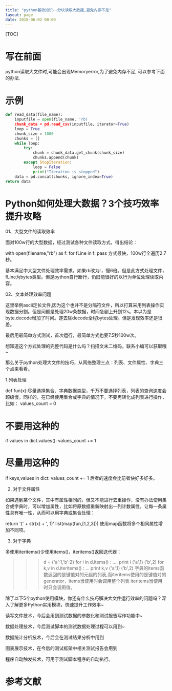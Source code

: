 ```yaml
---
title: "python基础知识--分块读取大数据,避免内存不足"
layout: page
date: 2018-06-02 00:00
---
```

[TOC]

# 写在前面
python读取大文件时,可能会出现Memoryerror,为了避免内存不足, 可以参考下面的办法.
# 示例
```python
def read_data(file_name):
    inputfile = open(file_name, 'rb)
    chunk_data = pd.read_csv(inputfile, iterator=True)
    loop = True
    chunk_size = 1000
    chunks = []
    while loop:
        try:
            chunk = chunk_data.get_chunk(chunk_size)
            chunks.append(chunk)
        except StopIteration:
            loop = False
            print("Iteration is stopped")
    data = pd.concat(chunks, ignore_index=True)
return data
```

# Python如何处理大数据？3个技巧效率提升攻略
01、大型文件的读取效率

面对100w行的大型数据，经过测试各种文件读取方式，得出结论：

with open(filename,"rb") as f:
 for fLine in f:
 pass
方式最快，100w行全遍历2.7秒。

基本满足中大型文件处理效率需求。如果rb改为r，慢6倍。但是此方式处理文件，fLine为bytes类型。但是python自行断行，仍旧能很好的以行为单位处理读取内容。

02、文本处理效率问题

这里举例ascii定长文件,因为这个也并不是分隔符文件，所以打算采用列表操作实现数据分割。但是问题是处理20w条数据，时间急剧上升到12s。本以为是byte.decode增加了时间。遂去除decode全程bytes处理。但是发现效率还是很差。

最后用最简单方式测试，首次运行，最简单方式也要7.5秒100w次。

想知道这个方式处理的完整代码是什么吗？扫描文末二维码，联系小编可以获取哦~

那么关于python处理大文件的技巧，从网络整理三点：列表、文件属性、字典三个点来看看。

1.列表处理

def fun(x):尽量选择集合、字典数据类型，千万不要选择列表，列表的查询速度会超级慢，同样的，在已经使用集合或字典的情况下，不要再转化成列表进行操作，比如：
values_count = 0
# 不要用这种的
if values in dict.values():
 values_count += 1
# 尽量用这种的
if keys,values in dict:
 values_count += 1
后者的速度会比前者快好多好多。

2. 对于文件属性

如果遇到某个文件，其中有属性相同的，但又不能进行去重操作，没有办法使用集合或字典时，可以增加属性，比如将原数据重新映射出一列计数属性，让每一条属性具有唯一性，从而可以用字典或集合处理：

 return '(' + str(x) + ', 1)'
list(map(fun,[1,2,3]))
使用map函数将多个相同属性增加不同项。

3. 对于字典

多使用iteritems()少使用items()，iteritems()返回迭代器：

>>> d = {'a':1,'b':2}
>>> for i in d.items() :
.... print i
('a',1)
('b',2)
>>> for k,v in d.iteritems() :
... print k,v
('a',1)
('b',2)
字典的items函数返回的是键值对的元组的列表,而iteritems使用的是键值对的generator，items当使用时会调用整个列表 iteritems当使用时只会调用值。

除了以下5个python使用模块，你还有什么技巧解决大文件运行效率的问题吗？深入了解更多Python实用模块，快速提升工作效率~

读写文件技术，今后会用到测试数据的参数化和测试报告写作功能中~

数据处理技术，今后测试脚本的测试数据处理过程可以用到~

数据统计分析技术，今后会在测试结果分析中用到

图表展示技术，在今后的测试框架中相关测试报告会用到

程序自动触发技术，可用于测试脚本程序的自动执行。

# 参考文献